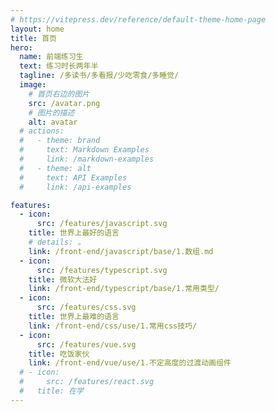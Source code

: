 ```yaml
---
# https://vitepress.dev/reference/default-theme-home-page
layout: home
title: 首页
hero:
  name: 前端练习生
  text: 练习时长两年半
  tagline: /多读书/多看报/少吃零食/多睡觉/
  image:
    # 首页右边的图片
    src: /avatar.png
    # 图片的描述
    alt: avatar
  # actions:
  #   - theme: brand
  #     text: Markdown Examples
  #     link: /markdown-examples
  #   - theme: alt
  #     text: API Examples
  #     link: /api-examples

features:
  - icon:
      src: /features/javascript.svg
    title: 世界上最好的语言
    # details: 。
    link: /front-end/javascript/base/1.数组.md
  - icon:
      src: /features/typescript.svg
    title: 微软大法好
    link: /front-end/typescript/base/1.常用类型/
  - icon:
      src: /features/css.svg
    title: 世界上最难的语言
    link: /front-end/css/use/1.常用css技巧/
  - icon:
      src: /features/vue.svg
    title: 吃饭家伙
    link: /front-end/vue/use/1.不定高度的过渡动画组件
  # - icon:
  #     src: /features/react.svg
  #   title: 在学
---
```

